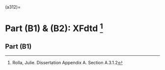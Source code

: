(a312)=

# Part (B1) & (B2): XFdtd [^f1]

<!-- Part (B) pertains to {ref}`XFdtd <a2xfdtd>`. -->

## Part (B1)

<!-- ```{eval-rst} -->
<!-- ..  todo:: -->
<!--  -->
<!--     exactly what information are we talking about here (in docstring?) -->
<!--  -->
<!--     should be more specific. -->
<!--  -->
<!-- ``` -->
<!--  -->
<!-- ```{eval-rst} -->
<!-- ..  currentmodule:: part_b_job1 -->
<!-- ``` -->
<!--  -->
<!-- ```{eval-rst} -->
<!-- ..  automodule:: part_b_job1 -->
<!--  -->
<!--  -->
<!--  -->
<!--  -->
<!--  -->
<!--  -->
<!--  -->
<!--  -->
<!--  -->
<!--  -->
<!--  -->
<!--  -->
<!--  -->
<!--  -->
<!--  -->
<!--  -->
<!--  -->
<!--  -->
<!--  -->
<!--  -->
<!--  -->
<!--  -->
<!--  -->
<!--  -->
<!--  -->
<!--  -->
<!--  -->
<!-- ``` -->
<!--  -->
<!-- % **Part (B1)** -->
<!--  -->
<!-- % ..  note:: -->
<!--  -->
<!-- % simulation_PEC.xmacro is an XFdtd script that builds an antenna, creates an -->
<!--  -->
<!-- % waveform, queues and runs each simulation. -->
<!--  -->
<!-- % **Part (B2)** -->
<!--  -->
<!-- % ..  note:: -->
<!--  -->
<!-- % output.xmacro is an XFdtd script that writes the XFdtd simulation data to -->
<!--  -->
<!-- % an output ``.uan`` file. -->
<!--  -->
<!-- ```{rubric} reference -->
<!-- ``` -->
<!--  -->
[^f1]: Rolla, Julie. Dissertation Appendix A. Section A.3.1.2

